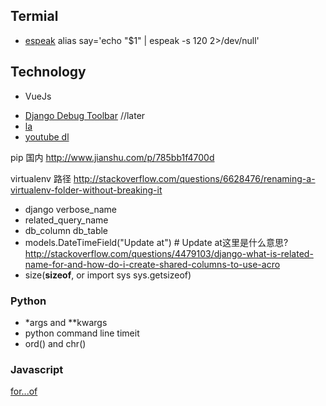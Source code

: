 
## Termial

+ [espeak](http://superuser.com/questions/93691/mac-os-x-say-command-in-ubuntu)
  alias say='echo "$1" | espeak -s 120 2>/dev/null'

## Technology

+ VueJs

- [Django Debug Toolbar](https://github.com/django-debug-toolbar/django-debug-toolbar/) //later
- [la](mac/la.md)
- [youtube dl](tools/youtube-dl.md)

pip 国内
http://www.jianshu.com/p/785bb1f4700d

virtualenv 路径
http://stackoverflow.com/questions/6628476/renaming-a-virtualenv-folder-without-breaking-it

+ django verbose_name
+ related_query_name
+ db_column db_table
+ models.DateTimeField("Update at") # Update at这里是什么意思?http://stackoverflow.com/questions/4479103/django-what-is-related-name-for-and-how-do-i-create-shared-columns-to-use-acro
+ size(__sizeof__, or import sys sys.getsizeof)


### Python
+ *args and **kwargs
+ python command line timeit
+ ord() and chr()

### Javascript
[for...of](https://developer.mozilla.org/en-US/docs/Web/JavaScript/Reference/Statements/for...of)
